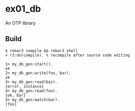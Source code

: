 ex01_db
=====

An OTP library

Build
-----

    $ rebar3 compile && rebar3 shell
	> r3:do(compile). % recompile after source code editing 

```
1> my_db_gen:start().
ok
2> my_db_gen:write(foo, bar).
ok
3> my_db_gen:read(baz).
{error, instance}
4> my_db_gen:read(foo).
{ok, bar}
5> my_db_gen:match(bar).
[foo]

```